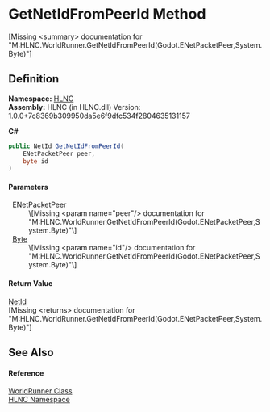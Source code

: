 # GetNetIdFromPeerId Method


\[Missing &lt;summary&gt; documentation for "M:HLNC.WorldRunner.GetNetIdFromPeerId(Godot.ENetPacketPeer,System.Byte)"\]



## Definition
**Namespace:** <a href="N_HLNC">HLNC</a>  
**Assembly:** HLNC (in HLNC.dll) Version: 1.0.0+7c8369b309950da5e6f9dfc534f2804635131157

**C#**
``` C#
public NetId GetNetIdFromPeerId(
	ENetPacketPeer peer,
	byte id
)
```



#### Parameters
<dl><dt>  ENetPacketPeer</dt><dd>\[Missing &lt;param name="peer"/&gt; documentation for "M:HLNC.WorldRunner.GetNetIdFromPeerId(Godot.ENetPacketPeer,System.Byte)"\]</dd><dt>  <a href="https://learn.microsoft.com/dotnet/api/system.byte" target="_blank" rel="noopener noreferrer">Byte</a></dt><dd>\[Missing &lt;param name="id"/&gt; documentation for "M:HLNC.WorldRunner.GetNetIdFromPeerId(Godot.ENetPacketPeer,System.Byte)"\]</dd></dl>

#### Return Value
<a href="T_HLNC_NetId">NetId</a>  
\[Missing &lt;returns&gt; documentation for "M:HLNC.WorldRunner.GetNetIdFromPeerId(Godot.ENetPacketPeer,System.Byte)"\]

## See Also


#### Reference
<a href="T_HLNC_WorldRunner">WorldRunner Class</a>  
<a href="N_HLNC">HLNC Namespace</a>  
